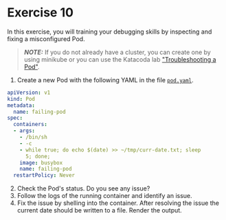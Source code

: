 # Exercise 10

In this exercise, you will training your debugging skills by inspecting and fixing a misconfigured Pod.

> **_NOTE:_** If you do not already have a cluster, you can create one by using minikube or you can use the Katacoda lab ["Troubleshooting a Pod"](https://learning.oreilly.com/labs/5-4-ckad-troubleshooting/9781098105150/).

1. Create a new Pod with the following YAML in the file [`pod.yaml`](./pod.yaml).

```yaml
apiVersion: v1
kind: Pod
metadata:
  name: failing-pod
spec:
  containers:
  - args:
    - /bin/sh
    - -c
    - while true; do echo $(date) >> ~/tmp/curr-date.txt; sleep
      5; done;
    image: busybox
    name: failing-pod
  restartPolicy: Never
```

2. Check the Pod's status. Do you see any issue?
3. Follow the logs of the running container and identify an issue.
4. Fix the issue by shelling into the container. After resolving the issue the current date should be written to a file. Render the output.
